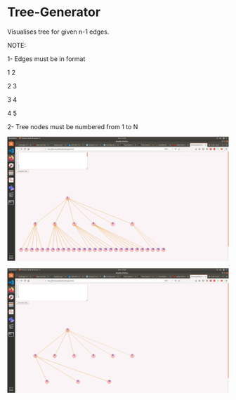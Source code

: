 # Tree-Generator

Visualises tree for given n-1 edges.

NOTE:

1- Edges must be in format

1 2

2 3

3 4

4 5

2- Tree nodes must be numbered from 1 to N 


![Sample screenshot 1](https://github.com/Ankit-Kumar-Mishra/Tree-Generator/blob/master/Screenshot%20from%202020-07-26%2015-36-08.png)

![Sample screenshot 2](https://github.com/Ankit-Kumar-Mishra/Tree-Generator/blob/master/Screenshot%20from%202020-07-26%2015-36-37.png)
